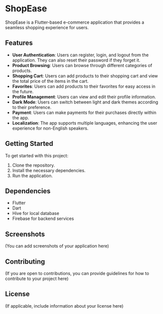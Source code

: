 # ShopEase

ShopEase is a Flutter-based e-commerce application that provides a seamless shopping experience for users.

## Features

- **User Authentication**: Users can register, login, and logout from the application. They can also reset their password if they forget it.
- **Product Browsing**: Users can browse through different categories of products.
- **Shopping Cart**: Users can add products to their shopping cart and view the total price of the items in the cart.
- **Favorites**: Users can add products to their favorites for easy access in the future.
- **Profile Management**: Users can view and edit their profile information.
- **Dark Mode**: Users can switch between light and dark themes according to their preference.
- **Payment**: Users can make payments for their purchases directly within the app.
- **Localization**: The app supports multiple languages, enhancing the user experience for non-English speakers.

## Getting Started

To get started with this project:

1. Clone the repository.
2. Install the necessary dependencies.
3. Run the application.

## Dependencies

- Flutter
- Dart
- Hive for local database
- Firebase for backend services

## Screenshots

(You can add screenshots of your application here)

## Contributing

(If you are open to contributions, you can provide guidelines for how to contribute to your project here)

## License

(If applicable, include information about your license here)